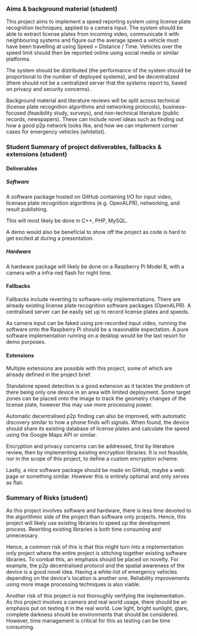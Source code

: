 ### Aims & background material (student)

This project aims to implement a speed reporting system using license plate recognition techniques, applied to a camera input. The system should be able to extract license plates from incoming video, communicate it with neighbouring systems and figure out the average speed a vehicle must have been travelling at using Speed = Distance / Time. Vehicles over the speed limit should then be reported online using social media or similar platforms.

The system should be distributed (the performance of the system should be proportional to the number of deployed systems), and be decentralized (there should not be a centralized server that the systems report to, based on privacy and security concerns).

Background material and literature reviews will be split across technical (license plate recognition algorithms and networking protocols), business-focused (feasibility study, surveys), and non-technical literature (public records, newspapers). These can include novel ideas such as finding out how a good p2p network looks like, and how we can implement corner cases for emergency vehicles (whitelist).


### Student Summary of project deliverables, fallbacks & extensions (student)

#### Deliverables

##### Software

A software package hosted on GitHub containing I/O for input video, licenase plate recognition algorithms (e.g. OpenALPR), networking, and result publishing.

This will most likely be done in C++, PHP, MySQL.

A demo would also be beneficial to show off the project as code is hard to get excited at during a presentation.

##### Hardware

A hardware package will likely be done on a Raspberry Pi Model B, with a camera with a infra-red flash for night time. 


#### Fallbacks

Fallbacks include reverting to software-only implementations. There are already existing license plate recognition software packages (OpenALPR). A centralised server can be easily set up to record license plates and speeds.

As camera input can be faked using pre-recorded input video, running the software onto the Raspberry Pi should be a reasonable expectation. A pure software implementation running on a desktop would be the last resort for demo purposes.

#### Extensions

Multiple extensions are possible with this project, some of which are already defined in the project brief.

Standalone speed detection is a good extension as it tackles the problem of there being only one device in an area with limited deployment. Some target zones can be placed onto the image to track the geometry changes of the license plate, however this may use more processing power. 

Automatic decentralised p2p finding can also be improved, with automatic discovery similar to how a phone finds wifi signals. When found, the device should share its existing database of license plates and calculate the speed using the Google Maps API or similar.

Encryption and privacy concerns can be addressed, first by literature review, then by implementing existing encryption libraries. It is not feasible, nor in the scope of this project, to define a custom encryption scheme.

Lastly, a nice software package should be made on GitHub, maybe a web page or something similar. However this is entirely optional and only serves as flair.


### Summary of Risks (student)

As this project involves software and hardware, there is less time devoted to the algorithmic side of the project than software only projects. Hence, this project will likely use existing libraries to speed up the development process. Rewriting existing libraries is both time consuming and unnecessary.

Hence, a common risk of this is that this might turn into a implementation only project where the entire project is stitching together existing software libraries. To combat this, an emphasis should be placed on novelty. For example, the p2p decentralised protocol and the spatial awareness of the device is a good novel idea. Having a white-list of emergency vehicles depending on the device's location is another one. Reliability improvements using more image processing techniques is also viable.

Another risk of this project is not thoroughly verifying the implementation. As this project involves a camera and real world usage, there should be an emphasis put on testing it in the real world. Low light, bright sunlight, glare, complete darkness should be environments that should be considered. However, time management is critical for this as testing can be time consuming.